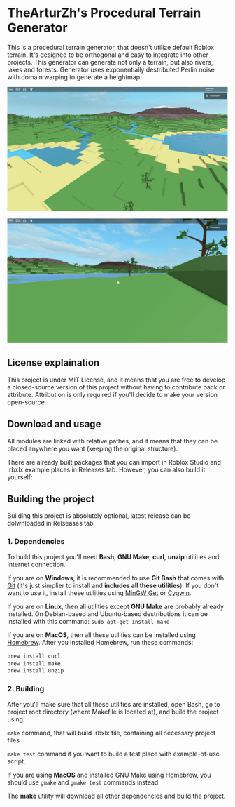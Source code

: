 # TheArturZh's Procedural Terrain Generator

This is a procedural terrain generator, that doesn't utilize default Roblox terrain. It's designed to be orthogonal and easy to integrate into other projects. This generator can generate not only a terrain, but also rivers, lakes and forests. Generator uses exponentially destributed Perlin noise with domain warping to generate a heightmap.

![Generated terrain picture 1](./Images/pic1.png)

![Generated terrain picture 2](./Images/pic2.png)

## License explaination

This project is under MIT License, and it means that you are free to develop a closed-source version of this project without having to contribute back or attribute. Attribution is only required if you'll decide to make your version open-source.

## Download and usage

All modules are linked with relative pathes, and it means that they can be placed anywhere you want (keeping the original structure).

There are already built packages that you can import in Roblox Studio and .rbxlx example places in Releases tab. However, you can also build it yourself:

## Building the project

Building this project is absolutely optional, latest release can be dolwnloaded in Relseases tab.

### 1. Dependencies

To build this project you'll need **Bash**, **GNU Make**, **curl**, **unzip** utilities and Internet connection.

If you are on **Windows**, it is recommended to use **Git Bash** that comes with [Git](https://git-scm.com) (it's just simplier to install and **includes all these utilities**). If you don't want to use it, install these utilities using [MinGW Get](https://sourceforge.net/projects/mingw/) or [Cygwin](https://www.cygwin.com).

If you are on **Linux**, then all utilities except **GNU Make** are probably already installed. On Debian-based and Ubuntu-based destributions it can be installed with this command: `sudo apt-get install make`

If you are on **MacOS**, then all these utilities can be installed using [Homebrew](https://brew.sh). After you installed Homebrew, run these commands:

```bash
brew install curl
brew install make
brew install unzip
```

### 2. Building

After you'll make sure that all these utilities are installed, open Bash, go to project root directory (where Makefile is located at), and build the project using:

`make` command, that will build .rbxlx file, containing all necessary project files

`make test` command if you want to build a test place with example-of-use script.

If you are using **MacOS** and installed GNU Make using Homebrew, you should use `gmake` and `gmake test` commands instead.

The **make** utility will download all other dependencies and build the project.

